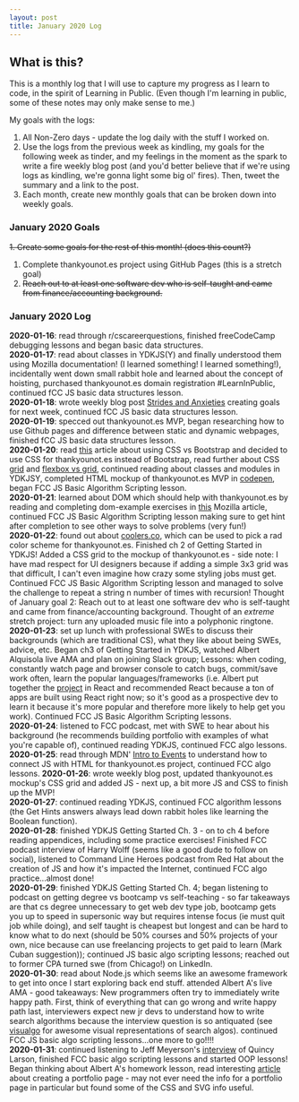 ```yaml
---
layout: post
title: January 2020 Log
---
```

## What is this? ##
This is a monthly log that I will use to capture my progress as I learn to code, in the spirit of Learning in Public. (Even though I'm learning in public, some of these notes may only make sense to me.)

My goals with the logs:
1. All Non-Zero days - update the log daily with the stuff I worked on.
2. Use the logs from the previous week as kindling, my goals for the following week as tinder, and my feelings in the moment as the spark to write a fire weekly blog post (and you'd better believe that if we're using logs as kindling, we're gonna light some big ol' fires). Then, tweet the summary and a link to the post.
3. Each month, create new monthly goals that can be broken down into weekly goals.

### January 2020 Goals
~~1. Create some goals for the rest of this month! (does this count?)~~
1. Complete thankyounot.es project using GitHub Pages (this is a stretch goal)
2. ~~Reach out to at least one software dev who is self-taught and came from finance/accounting background.~~

### January 2020 Log

**2020-01-16**: read through r/cscareerquestions, finished freeCodeCamp debugging lessons and began basic data structures.  
**2020-01-17**: read about classes in YDKJS(Y) and finally understood them using Mozilla documentation! (I learned something! I learned something!), incidentally went down small rabbit hole and learned about the concept of hoisting, purchased thankyounot.es domain registration #LearnInPublic, continued fCC JS basic data structures lesson.   
**2020-01-18**: wrote weekly blog post [Strides and Anxieties](https://jacob-berkelhamer.github.io/Strides-and-Anxieties/) creating goals for next week, continued fCC JS basic data structures lesson.    
**2020-01-19**: specced out thankyounot.es MVP, began researching how to use Github pages and difference between static and dynamic webpages, finished fCC JS basic data structures lesson.    
**2020-01-20**: read [this](https://hackernoon.com/how-css-grid-beats-bootstrap-85d5881cf163) article about using CSS vs Bootstrap and decided to use CSS for thankyounot.es instead of Bootstrap, read further about CSS [grid](https://gridbyexample.com/) and [flexbox vs grid](https://hackernoon.com/the-ultimate-css-battle-grid-vs-flexbox-d40da0449faf), continued reading about classes and modules in YDKJSY, completed HTML mockup of thankyounot.es MVP in [codepen](https://codepen.io/jahberk/pen/VwYVgXE?editors=1000), began FCC JS Basic Algorithm Scripting lesson.    
**2020-01-21**: learned about DOM which should help with thankyounot.es by reading and completing dom-example exercises in [this](https://developer.mozilla.org/en-US/docs/Learn/JavaScript/Client-side_web_APIs/Manipulating_documents) Mozilla article, continued FCC JS Basic Algorithm Scripting lesson making sure to get hint after completion to see other ways to solve problems (very fun!)    
**2020-01-22**: found out about [coolers.co](https://www.coolers.co), which can be used to pick a rad color scheme for thankyounot.es. Finished ch 2 of Getting Started in YDKJS! Added a CSS grid to the mockup of thankyounot.es - side note: I have mad respect for UI designers because if adding a simple 3x3 grid was that difficult, I can't even imagine how crazy some styling jobs must get. Continued FCC JS Basic Algorithm Scripting lesson and managed to solve the challenge to repeat a string n number of times with recursion! Thought of January goal 2: Reach out to at least one software dev who is self-taught and came from finance/accounting background. Thought of an _extreme_ stretch project: turn any uploaded music file into a polyphonic ringtone.    
**2020-01-23**: set up lunch with professional SWEs to discuss their backgrounds (which are traditional CS), what they like about being SWEs, advice, etc. Began ch3 of Getting Started in YDKJS, watched Albert Alquisola live AMA and plan on joining Slack group; Lessons: when coding, constantly watch page and browser console to catch bugs, commit/save work often, learn the popular languages/frameworks (i.e. Albert put together the [project](https://github.com/albertalquisola/random-food-app) in React and recommended React because a ton of apps are built using React right now; so it's good as a prospective dev to learn it because it's more popular and therefore more likely to help get you work). Continued FCC JS Basic Algorithm Scripting lessons.    
**2020-01-24**: listened to FCC podcast, met with SWE to hear about his background (he recommends building portfolio with examples of what you're capable of), continued reading YDKJS, continued FCC algo lessons.         
**2020-01-25**: read through MDN' [Intro to Events](https://developer.mozilla.org/en-US/docs/Learn/JavaScript/Building_blocks/Events) to understand how to connect JS with HTML for thankyounot.es project, continued FCC algo lessons.
**2020-01-26**: wrote weekly blog post, updated thankyounot.es mockup's CSS grid and added JS - next up, a bit more JS and CSS to finish up the MVP!    
**2020-01-27**: continued reading YDKJS, continued FCC algorithm lessons (the Get Hints answers always lead down rabbit holes like learning the Boolean function).    
**2020-01-28**: finished YDKJS Getting Started Ch. 3 - on to ch 4 before reading appendices, including some practice exercises! Finished FCC podcast interview of Harry Wolff (seems like a good dude to follow on social), listened to Command Line Heroes podcast from Red Hat about the creation of JS and how it's impacted the Internet, continued FCC algo practice...almost done!    
**2020-01-29**: finished YDKJS Getting Started Ch. 4;  began listening to podcast on getting degree vs bootcamp vs self-teaching - so far takeaways are that cs degree unnecessary to get web dev type job, bootcamp gets you up to speed in supersonic way but requires intense focus (ie must quit job while doing), and self taught is cheapest but longest and can be hard to know what to do next (should be 50% courses and 50% projects of your own, nice because can use freelancing projects to get paid to learn (Mark Cuban suggestion));  continued JS basic algo scripting lessons; reached out to former CPA turned swe (from Chicago!) on LinkedIn.    
**2020-01-30**: read about Node.js which seems like an awesome framework to get into once I start exploring back end stuff. attended Albert A's live AMA - good takeaways: New programmers often try to immediately write happy path. First, think of everything that can go wrong and write happy path last, interviewers expect new jr devs to understand how to write search algorithms because the interview question is so antiquated (see [visualgo](https://visualgo.net/en) for awesome visual representations of search algos). continued FCC JS basic algo scripting lessons...one more to go!!!!    
**2020-01-31**: continued listening to Jeff Meyerson's [interview](https://softwareengineeringdaily.com/2019/12/20/freecodecamp-with-quincy-larson/) of Quincy Larson, finished FCC basic algo scripting lessons and started OOP lessons! Began thinking about Albert A's homework lesson, read interesting [article](https://www.smashingmagazine.com/2013/06/workflow-design-develop-modern-portfolio-website/) about creating a portfolio page - may not ever need the info for a portfolio page in particular but found some of the CSS and SVG info useful.    
